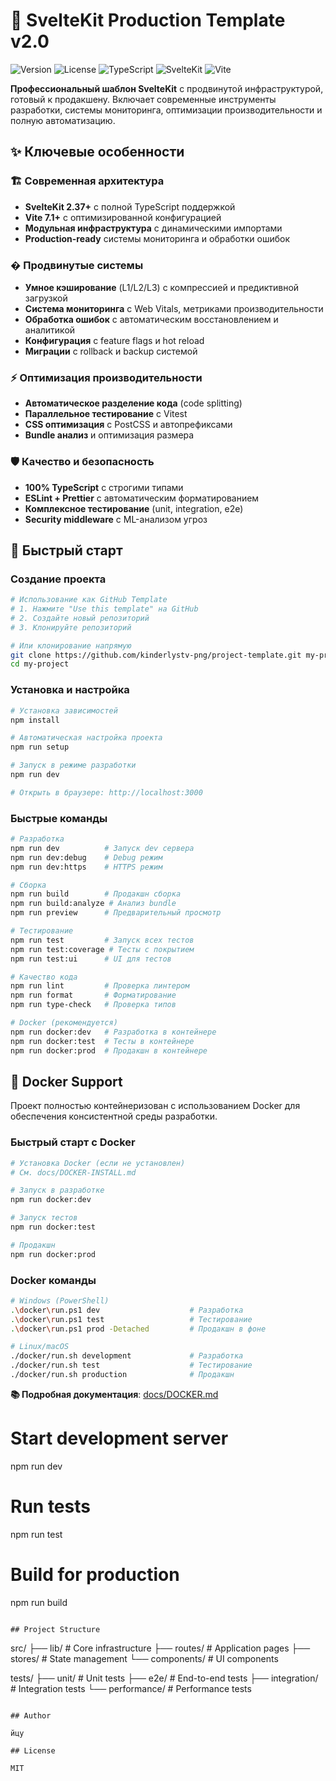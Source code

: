# 🚀 SvelteKit Production Template v2.0

![Version](https://img.shields.io/badge/version-2.0.0-blue.svg)
![License](https://img.shields.io/badge/license-MIT-green.svg)
![TypeScript](https://img.shields.io/badge/TypeScript-5.0+-blue.svg)
![SvelteKit](https://img.shields.io/badge/SvelteKit-2.37+-orange.svg)
![Vite](https://img.shields.io/badge/Vite-7.1+-purple.svg)

**Профессиональный шаблон SvelteKit** с продвинутой инфраструктурой, готовый к продакшену. Включает современные инструменты разработки, системы мониторинга, оптимизации производительности и полную автоматизацию.

## ✨ Ключевые особенности

### 🏗️ **Современная архитектура**

- **SvelteKit 2.37+** с полной TypeScript поддержкой
- **Vite 7.1+** с оптимизированной конфигурацией
- **Модульная инфраструктура** с динамическими импортами
- **Production-ready** системы мониторинга и обработки ошибок

### � **Продвинутые системы**

- **Умное кэширование** (L1/L2/L3) с компрессией и предиктивной загрузкой
- **Система мониторинга** с Web Vitals, метриками производительности
- **Обработка ошибок** с автоматическим восстановлением и аналитикой
- **Конфигурация** с feature flags и hot reload
- **Миграции** с rollback и backup системой

### ⚡ **Оптимизация производительности**

- **Автоматическое разделение кода** (code splitting)
- **Параллельное тестирование** с Vitest
- **CSS оптимизация** с PostCSS и автопрефиксами
- **Bundle анализ** и оптимизация размера

### 🛡️ **Качество и безопасность**

- **100% TypeScript** с строгими типами
- **ESLint + Prettier** с автоматическим форматированием
- **Комплексное тестирование** (unit, integration, e2e)
- **Security middleware** с ML-анализом угроз

## 🚀 Быстрый старт

### Создание проекта

```bash
# Использование как GitHub Template
# 1. Нажмите "Use this template" на GitHub
# 2. Создайте новый репозиторий
# 3. Клонируйте репозиторий

# Или клонирование напрямую
git clone https://github.com/kinderlystv-png/project-template.git my-project
cd my-project
```

### Установка и настройка

```bash
# Установка зависимостей
npm install

# Автоматическая настройка проекта
npm run setup

# Запуск в режиме разработки
npm run dev

# Открыть в браузере: http://localhost:3000
```

### Быстрые команды

```bash
# Разработка
npm run dev          # Запуск dev сервера
npm run dev:debug    # Debug режим
npm run dev:https    # HTTPS режим

# Сборка
npm run build        # Продакшн сборка
npm run build:analyze # Анализ bundle
npm run preview      # Предварительный просмотр

# Тестирование
npm run test         # Запуск всех тестов
npm run test:coverage # Тесты с покрытием
npm run test:ui      # UI для тестов

# Качество кода
npm run lint         # Проверка линтером
npm run format       # Форматирование
npm run type-check   # Проверка типов

# Docker (рекомендуется)
npm run docker:dev   # Разработка в контейнере
npm run docker:test  # Тесты в контейнере
npm run docker:prod  # Продакшн в контейнере
```

## 🐳 Docker Support

Проект полностью контейнеризован с использованием Docker для обеспечения консистентной среды разработки.

### Быстрый старт с Docker

```bash
# Установка Docker (если не установлен)
# См. docs/DOCKER-INSTALL.md

# Запуск в разработке
npm run docker:dev

# Запуск тестов
npm run docker:test

# Продакшн
npm run docker:prod
```

### Docker команды

```bash
# Windows (PowerShell)
.\docker\run.ps1 dev                    # Разработка
.\docker\run.ps1 test                   # Тестирование
.\docker\run.ps1 prod -Detached         # Продакшн в фоне

# Linux/macOS
./docker/run.sh development             # Разработка
./docker/run.sh test                    # Тестирование
./docker/run.sh production              # Продакшн
```

**📚 Подробная документация**: [docs/DOCKER.md](docs/DOCKER.md)

# Start development server

npm run dev

# Run tests

npm run test

# Build for production

npm run build

```

## Project Structure

```

src/
├── lib/ # Core infrastructure
├── routes/ # Application pages
├── stores/ # State management
└── components/ # UI components

tests/
├── unit/ # Unit tests
├── e2e/ # End-to-end tests
├── integration/ # Integration tests
└── performance/ # Performance tests

```

## Author

йцу

## License

MIT
```
